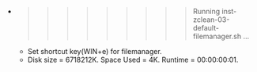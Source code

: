 * >>>>>>>>> Running inst-zclean-03-default-filemanager.sh ...
  * Set shortcut key(WIN+e) for filemanager.
  * Disk size = 6718212K. Space Used = 4K. Runtime = 00:00:00:01.
